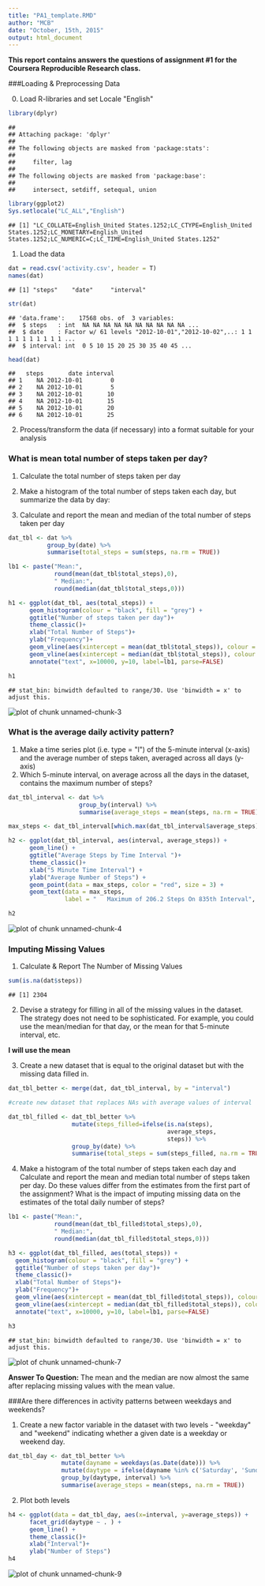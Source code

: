 ```yaml
---
title: "PA1_template.RMD"
author: "MCB"
date: "October, 15th, 2015"
output: html_document
---
```


**This report contains answers the questions of assignment #1 for the Coursera Reproducible Research class.**

###Loading & Preprocessing Data

0. Load R-libraries and set Locale "English"


```r
library(dplyr)
```

```
## 
## Attaching package: 'dplyr'
## 
## The following objects are masked from 'package:stats':
## 
##     filter, lag
## 
## The following objects are masked from 'package:base':
## 
##     intersect, setdiff, setequal, union
```

```r
library(ggplot2)
Sys.setlocale("LC_ALL","English")
```

```
## [1] "LC_COLLATE=English_United States.1252;LC_CTYPE=English_United States.1252;LC_MONETARY=English_United States.1252;LC_NUMERIC=C;LC_TIME=English_United States.1252"
```

1. Load the data


```r
dat = read.csv('activity.csv', header = T)
names(dat)
```

```
## [1] "steps"    "date"     "interval"
```

```r
str(dat)
```

```
## 'data.frame':	17568 obs. of  3 variables:
##  $ steps   : int  NA NA NA NA NA NA NA NA NA NA ...
##  $ date    : Factor w/ 61 levels "2012-10-01","2012-10-02",..: 1 1 1 1 1 1 1 1 1 1 ...
##  $ interval: int  0 5 10 15 20 25 30 35 40 45 ...
```

```r
head(dat)
```

```
##   steps       date interval
## 1    NA 2012-10-01        0
## 2    NA 2012-10-01        5
## 3    NA 2012-10-01       10
## 4    NA 2012-10-01       15
## 5    NA 2012-10-01       20
## 6    NA 2012-10-01       25
```

2. Process/transform the data (if necessary) into a format suitable for your analysis

### What is mean total number of steps taken per day?

1. Calculate the total number of steps taken per day

2. Make a histogram of the total number of steps taken each day, but summarize the data by day:

3. Calculate and report the mean and median of the total number of steps taken per day


```r
dat_tbl <- dat %>% 
           group_by(date) %>% 
           summarise(total_steps = sum(steps, na.rm = TRUE))

lb1 <- paste("Mean:",
             round(mean(dat_tbl$total_steps),0), 
             " Median:", 
             round(median(dat_tbl$total_steps,0)))

h1 <- ggplot(dat_tbl, aes(total_steps)) + 
      geom_histogram(colour = "black", fill = "grey") +
      ggtitle("Number of steps taken per day")+
      theme_classic()+
      xlab("Total Number of Steps")+
      ylab("Frequency")+ 
      geom_vline(aes(xintercept = mean(dat_tbl$total_steps)), colour = "blue", lwd = 2)+
      geom_vline(aes(xintercept = median(dat_tbl$total_steps)), colour = "green", lwd = 2)+
      annotate("text", x=10000, y=10, label=lb1, parse=FALSE)

h1
```

```
## stat_bin: binwidth defaulted to range/30. Use 'binwidth = x' to adjust this.
```

![plot of chunk unnamed-chunk-3](figure/unnamed-chunk-3-1.png) 


### What is the average daily activity pattern?

1.  Make a time series plot (i.e. type = "l") of the 5-minute interval (x-axis) and the average number of steps taken, averaged across all days (y-axis)
2.  Which 5-minute interval, on average across all the days in the dataset, contains the maximum number of steps?



```r
dat_tbl_interval <- dat %>% 
                    group_by(interval) %>% 
                    summarise(average_steps = mean(steps, na.rm = TRUE))

max_steps <- dat_tbl_interval[which.max(dat_tbl_interval$average_steps), ]

h2 <- ggplot(dat_tbl_interval, aes(interval, average_steps)) +
      geom_line() +
      ggtitle("Average Steps by Time Interval ")+
      theme_classic()+
      xlab("5 Minute Time Interval") +
      ylab("Average Number of Steps") +
      geom_point(data = max_steps, color = "red", size = 3) + 
      geom_text(data = max_steps, 
                label = "   Maximum of 206.2 Steps On 835th Interval", size = 2, color = "red", hjust = 0)

h2
```

![plot of chunk unnamed-chunk-4](figure/unnamed-chunk-4-1.png) 

### Imputing Missing Values

1. Calculate & Report The Number of Missing Values

```r
sum(is.na(dat$steps))
```

```
## [1] 2304
```

2. Devise a strategy for filling in all of the missing values in the dataset. The strategy does not need to be sophisticated. For example, you could use the mean/median for that day, or the mean for that 5-minute interval, etc.

**I will use the mean**

3. Create a new dataset that is equal to the original dataset but with the missing data filled in.

```r
dat_tbl_better <- merge(dat, dat_tbl_interval, by = "interval")

#create new dataset that replaces NAs with average values of interval

dat_tbl_filled <- dat_tbl_better %>% 
                  mutate(steps_filled=ifelse(is.na(steps), 
                                             average_steps, 
                                             steps)) %>% 
                  group_by(date) %>% 
                  summarise(total_steps = sum(steps_filled, na.rm = TRUE))
```

4.  Make a histogram of the total number of steps taken each day and Calculate and report the mean and median total number of steps taken per day. Do these values differ from the estimates from the first part of the assignment? What is the impact of imputing missing data on the estimates of the total daily number of steps?


```r
lb1 <- paste("Mean:",
             round(mean(dat_tbl_filled$total_steps),0), 
             " Median:", 
             round(median(dat_tbl_filled$total_steps,0)))

h3 <- ggplot(dat_tbl_filled, aes(total_steps)) + 
  geom_histogram(colour = "black", fill = "grey") +
  ggtitle("Number of steps taken per day")+
  theme_classic()+
  xlab("Total Number of Steps")+
  ylab("Frequency")+ 
  geom_vline(aes(xintercept = mean(dat_tbl_filled$total_steps)), colour = "blue")+
  geom_vline(aes(xintercept = median(dat_tbl_filled$total_steps)), colour = "green")+
  annotate("text", x=10000, y=10, label=lb1, parse=FALSE)

h3
```

```
## stat_bin: binwidth defaulted to range/30. Use 'binwidth = x' to adjust this.
```

![plot of chunk unnamed-chunk-7](figure/unnamed-chunk-7-1.png) 

**Answer To Question:**
The mean and the median are now almost the same after replacing missing values with the mean value.

###Are there differences in activity patterns between weekdays and weekends?

1.  Create a new factor variable in the dataset with two levels - "weekday" and "weekend" indicating whether a given date is a weekday or weekend day.


```r
dat_tbl_day <- dat_tbl_better %>% 
               mutate(dayname = weekdays(as.Date(date))) %>% 
               mutate(daytype = ifelse(dayname %in% c('Saturday', 'Sunday'), "weekend", "weekday")) %>%  
               group_by(daytype, interval) %>% 
               summarise(average_steps = mean(steps, na.rm = TRUE)) 
```

2. Plot both levels

```r
h4 <- ggplot(data = dat_tbl_day, aes(x=interval, y=average_steps)) +
      facet_grid(daytype ~ . ) + 
      geom_line() + 
      theme_classic()+
      xlab("Interval")+
      ylab("Number of Steps")
h4
```

![plot of chunk unnamed-chunk-9](figure/unnamed-chunk-9-1.png) 
